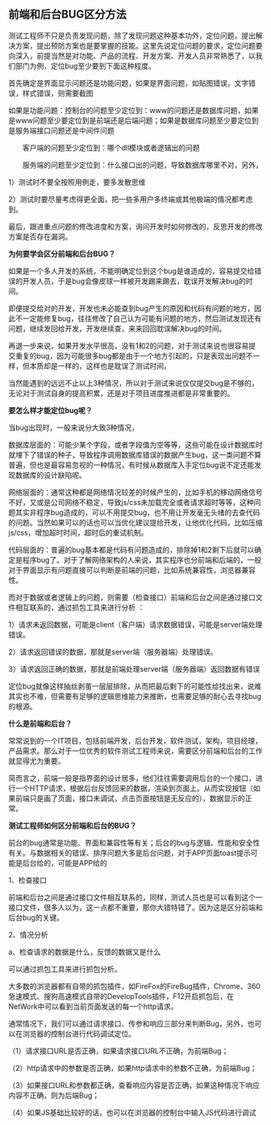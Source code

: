 ## 前端和后台BUG区分方法

测试工程师不只是负责发现问题，除了发现问题这种基本功外，定位问题，提出解决方案，提出预防方案也是要掌握的技能。这里先说定位问题的要求，定位问题要向深入，前提当然是对功能、产品的流程、开发方案、开发人员非常熟悉了，以我们部门为例，定位bug至少要到下面这种程度。



首先确定是界面显示问题还是功能问题，如果是界面问题，如贴图错误，文字错误，样式错误，则需要截图



如果是功能问题：控制台的问题至少定位到：www的问题还是数据库问题，如果是www问题至少要定位到是前端还是后端问题；如果是数据库问题至少要定位到是服务端接口问题还是中间件问题





　　客户端的问题至少定位到：哪个dll模块或者逻辑出的问题



　　服务端的问题至少定位到：什么接口出的问题，导致数据库哪里不对，另外，



1）测试时不要全按照用例走，要多发散思维



2）测试时要尽量考虑得更全面，把一些多用户多终端或其他极端的情况都考虑到。



最后，跟进重点问题的修改进度和方案，询问开发时如何修改的，反思开发的修改方案是否存在漏洞。



**为何要学会区分前端和后台BUG？**



如果是一个多人开发的系统，不能明确定位到这个bug是谁造成的，容易提交给错误的开发人员，于是bug会像皮球一样被开发踢来踢去，耽误开发解决bug的时间。



即便提交给对的开发，开发也未必能查到bug产生的原因和代码有问题的地方，因此不一定能修复bug，往往修改了自己认为可能有问题的地方，然后测试发现还有问题，继续发回给开发，开发继续查，来来回回耽误解决bug的时间。



再退一步来说，如果开发水平很高，没有1和2的问题，对于测试来说也很容易提交重复的bug，因为可能很多bug都是由于一个地方引起的，只是表现出问题不一样，但本质却是一样的，这样也是耽误了测试时间。



当然能遇到的远远不止以上3种情况，所以对于测试来说仅仅提交bug是不够的，无论对于测试自身的提高积累，还是对于项目进度推进都是非常重要的。



**要怎么样才能定位bug呢？**



当bug出现时，一般来说分大致3种情况，



数据库层面的：可能少某个字段，或者字段值为空等等，这些可能在设计数据库时就埋下了错误的种子，导致程序调用数据库错误的数据产生bug，这一类问题不算普遍，但也是最容易忽视的一种情况，有时候从数据库入手定位bug说不定还能发现数据库的设计缺陷呢。



网络层面的：通常这种都是网络情况较差的时候产生的，比如手机的移动网络信号不好，又或是公司网络不稳定，导致js/css未加载完全或者请求超时等等，这种问题其实非程序bug造成的，可以不用提交bug，也不用让开发毫无头绪的去查代码的问题。当然如果可以的话也可以当优化建议提给开发，让他优化代码，比如压缩js/css，增加超时时间，超时后的重试机制。



代码层面的：普遍的bug基本都是代码有问题造成的，排除掉1和2剩下后就可以确定是程序bug了。对于了解网络架构的人来说，其实程序也分前端和后端的，一般对于界面显示有问题直接可以判断是前端的问题，比如系统兼容性，浏览器兼容性。



而对于数据或者逻辑上的问题，则需要（检查接口）前端和后台之间是通过接口文件相互联系的，通过抓包工具来进行分析 ：



1）请求未返回数据，可能是client（客户端）请求数据错误，可能是server端处理错误。



2）请求返回错误的数据，那就是server端（服务器端）处理错误。



3）请求返回正确的数据，那就是前端处理server端（服务器端）返回数据有错误



定位bug就像这样抽丝剥茧一层层排除，从而把最后剩下的可能性给找出来，说难其实也不难，但需要有足够的逻辑思维能力来推断，也需要足够的耐心去寻找bug的根源。



**什么是前端和后台？**



常常说到的一个IT项目，包括前端开发，后台开发，软件测试，架构，项目经理，产品需求。那么对于一位优秀的软件测试工程师来说，需要区分前端和后台的工作就显得尤为重要。



简而言之，前端一般是指界面的设计居多，他们往往需要调用后台的一个接口，进行一个HTTP请求，根据后台反馈回来的数据，渲染到页面上。从而实现按钮（如果前端只是画了页面，接口未调试，点击页面按钮是无反应的），数据显示的正常。



**测试工程师如何区分前端和后台的BUG？**



前台的bug通常是功能、界面和兼容性等有关；后台的bug与逻辑、性能和安全性有关。与数据相关的错误、排序问题大多是后台问题，对于APP页面toast提示可能是后台给的，可能是APP给的



1、检查接口 

前端和后台之间是通过接口文件相互联系的，同样，测试人员也是可以看到这个一接口文件，很多人以为，这一点都不重要，那你大错特错了。因为这是区分前端和后台bug的关键。



2、情况分析 

a、检查请求的数据是什么，反馈的数据又是什么



可以通过抓包工具来进行抓包分析。

大多数的浏览器都有自带的抓包插件，如FireFox的FireBug插件，Chrome、360急速模式、搜狗高速模式自带的DevelopTools插件，F12开启抓包后，在NetWork中可以看到当前页面发送的每一个http请求。



通常情况下，我们可以通过请求接口、传参和响应三部分来判断Bug，另外，也可以在浏览器的控制台进行代码调试定位。

（1）请求接口URL是否正确，如果请求接口URL不正确，为前端Bug；



（2）http请求中的参数是否正确，如果http请求中的参数不正确，为前端Bug；



（3）如果接口URL和参数都正确，查看响应内容是否正确，如果这种情况下响应内容不正确，则为后端Bug；



（4）如果JS基础比较好的话，也可以在浏览器的控制台中输入JS代码进行调试
